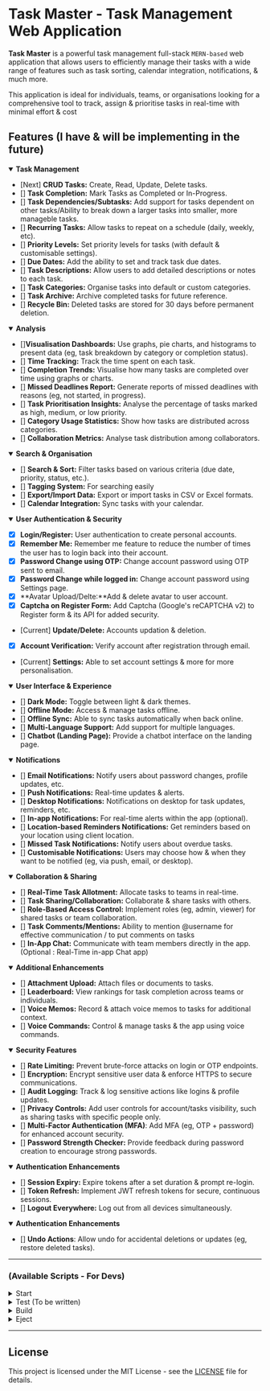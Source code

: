# Task Master - Task Management Web Application

**Task Master** is a powerful task management full-stack `MERN-based` web application that allows users to efficiently manage their tasks with a wide range of features such as task sorting, calendar integration, notifications, & much more.

This application is ideal for individuals, teams, or organisations looking for a comprehensive tool to track, assign & prioritise tasks in real-time with minimal effort & cost

## Features (I have & will be implementing in the future)

<details open>
  <summary><strong>Task Management</strong></summary>
    
- [Next] **CRUD Tasks:** Create, Read, Update, Delete tasks.
- [] **Task Completion:** Mark Tasks as Completed or In-Progress.
- [] **Task Dependencies/Subtasks:** Add support for tasks dependent on other tasks/Ability to break down a larger tasks into smaller, more manageble tasks.
- [] **Recurring Tasks:** Allow tasks to repeat on a schedule (daily, weekly, etc).
- [] **Priority Levels:** Set priority levels for tasks (with default & customisable settings).
- [] **Due Dates:** Add the ability to set and track task due dates.
- [] **Task Descriptions:** Allow users to add detailed descriptions or notes to each task.
- [] **Task Categories:** Organise tasks into default or custom categories.
- [] **Task Archive:** Archive completed tasks for future reference.
- [] **Recycle Bin:** Deleted tasks are stored for 30 days before permanent deletion.

</details>

<details open>
  <summary><strong>Analysis</strong></summary>

- []**Visualisation Dashboards:** Use graphs, pie charts, and histograms to present data (eg, task breakdown by category or completion status).
- [] **Time Tracking:** Track the time spent on each task.
- [] **Completion Trends:** Visualise how many tasks are completed over time using graphs or charts.
- [] **Missed Deadlines Report:** Generate reports of missed deadlines with reasons (eg, not started, in progress).
- [] **Task Prioritisation Insights:** Analyse the percentage of tasks marked as high, medium, or low priority.
- [] **Category Usage Statistics:** Show how tasks are distributed across categories.
- [] **Collaboration Metrics:** Analyse task distribution among collaborators.

</details>

<details open>
  <summary><strong>Search & Organisation</strong></summary>

- [] **Search & Sort:** Filter tasks based on various criteria (due date, priority, status, etc.).
- [] **Tagging System:** For searching easily
- [] **Export/Import Data:** Export or import tasks in CSV or Excel formats.
- [] **Calendar Integration:** Sync tasks with your calendar.

</details>

<details open>
  <summary><strong>User Authentication & Security</strong></summary>

- [x] **Login/Register:** User authentication to create personal accounts.
- [x] **Remember Me:** Remember me feature to reduce the number of times the user has to login back into their account.
- [x] **Password Change using OTP:** Change account password using OTP sent to email.
- [x] **Password Change while logged in:** Change account password using Settings page.
- [x] **Avatar Upload/Delte:**Add & delete avatar to user account.
- [x] **Captcha on Register Form:** Add Captcha (Google's reCAPTCHA v2) to Register form & its API for added security.
- [Current] **Update/Delete:** Accounts updation & deletion.
- [x] **Account Verification:** Verify account after registration through email.
- [Current] **Settings:** Able to set account settings & more for more personalisation.

</details>

<details open>
  <summary><strong>User Interface & Experience</strong></summary>

- [] **Dark Mode:** Toggle between light & dark themes.
- [] **Offline Mode:** Access & manage tasks offline.
- [] **Offline Sync:** Able to sync tasks automatically when back online.
- [] **Multi-Language Support:** Add support for multiple languages.
- [] **Chatbot (Landing Page):** Provide a chatbot interface on the landing page.

</details>

<details open>
  <summary><strong>Notifications</strong></summary>

- [] **Email Notifications:** Notify users about password changes, profile updates, etc.
- [] **Push Notifications:** Real-time updates & alerts.
- [] **Desktop Notifications:** Notifications on desktop for task updates, reminders, etc.
- [] **In-app Notifications:** For real-time alerts within the app (optional).
- [] **Location-based Reminders Notifications:** Get reminders based on your location using client location.
- [] **Missed Task Notifications:** Notify users about overdue tasks.
- [] **Customisable Notifications:** Users may choose how & when they want to be notified (eg, via push, email, or desktop).

</details>

<details open>
  <summary><strong>Collaboration & Sharing</strong></summary>

- [] **Real-Time Task Allotment:** Allocate tasks to teams in real-time.
- [] **Task Sharing/Collaboration:** Collaborate & share tasks with others.
- [] **Role-Based Access Control:** Implement roles (eg, admin, viewer) for shared tasks or team collaboration.
- [] **Task Comments/Mentions:** Ability to mention @username for effective communication / to put comments on tasks
- [] **In-App Chat:** Communicate with team members directly in the app. (Optional : Real-Time in-app Chat app)

</details>

<details open>
  <summary><strong>Additional Enhancements</strong></summary>

- [] **Attachment Upload:** Attach files or documents to tasks.
- [] **Leaderboard:** View rankings for task completion across teams or individuals.
- [] **Voice Memos:** Record & attach voice memos to tasks for additional context.
- [] **Voice Commands:** Control & manage tasks & the app using voice commands.

</details>

<details open>
  <summary><strong>Security Features</strong></summary>

- [] **Rate Limiting:** Prevent brute-force attacks on login or OTP endpoints.
- [] **Encryption:** Encrypt sensitive user data & enforce HTTPS to secure communications.
- [] **Audit Logging:** Track & log sensitive actions like logins & profile updates.
- [] **Privacy Controls:** Add user controls for account/tasks visibility, such as sharing tasks with specific people only.
- [] **Multi-Factor Authentication (MFA)**: Add MFA (eg, OTP + password) for enhanced account security.
- [] **Password Strength Checker:** Provide feedback during password creation to encourage strong passwords.

</details>

<details open>
  <summary><strong>Authentication Enhancements</strong></summary>

- [] **Session Expiry:** Expire tokens after a set duration & prompt re-login.
- [] **Token Refresh:** Implement JWT refresh tokens for secure, continuous sessions.
- [] **Logout Everywhere:** Log out from all devices simultaneously.

</details>

<details open>
  <summary><strong>Authentication Enhancements</strong></summary>

- [] **Undo Actions**: Allow undo for accidental deletions or updates (eg, restore deleted tasks).

</details>

---

### (Available Scripts - For Devs)

<details>
  <summary>Start</summary>
    
    npm start

Runs the app in development mode.
Open [http://localhost:3000](http://localhost:3000) to view it in your browser.

> You may also see any lint errors in the console.

</details>
<details>
  <summary>Test (To be written)</summary>

    npm test

Launches the test runner in the interactive watch mode.
See the section about [running tests](https://facebook.github.io/create-react-app/docs/running-tests) for more information.

</details>
<details>
  <summary>Build</summary>

    npm run build

Builds the app for production to the `build` folder.

> Correctly bundles React in production mode & optimises the build for the best performance.
> The build is minified & the filenames include the hashes

</details>
<details>
  <summary>Eject</summary>

    npm run eject

**Note: this is a one-way operation. Once you `eject`, you can't go back!**
If you aren't satisfied with the build tool & configuration choices, you can `eject` at any time

> This will remove the single build dependency from your project

</details>

---

## License

This project is licensed under the MIT License - see the [LICENSE](LICENSE) file for details.
